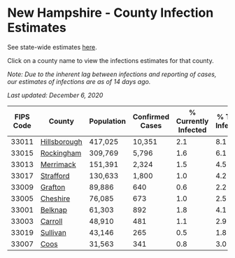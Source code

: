 # New Hampshire - County Infection Estimates

See state-wide estimates [here](/infections/us-nh).

Click on a county name to view the infections estimates for that county.

*Note: Due to the inherent lag between infections and reporting of cases, our estimates of infections are as of 14 days ago.*

*Last updated: December 6, 2020*

|   FIPS Code |                       County |   Population |   Confirmed Cases |   % Currently Infected |   % Total Infected |
|-------------|------------------------------|--------------|-------------------|------------------------|--------------------|
|       33011 | [Hillsborough](hillsborough) |      417,025 |            10,351 |                    2.1 |                8.1 |
|       33015 |     [Rockingham](rockingham) |      309,769 |             5,796 |                    1.6 |                6.1 |
|       33013 |       [Merrimack](merrimack) |      151,391 |             2,324 |                    1.5 |                4.5 |
|       33017 |       [Strafford](strafford) |      130,633 |             1,800 |                    1.0 |                4.2 |
|       33009 |           [Grafton](grafton) |       89,886 |               640 |                    0.6 |                2.2 |
|       33005 |         [Cheshire](cheshire) |       76,085 |               673 |                    1.0 |                2.5 |
|       33001 |           [Belknap](belknap) |       61,303 |               892 |                    1.8 |                4.1 |
|       33003 |           [Carroll](carroll) |       48,910 |               481 |                    1.1 |                2.9 |
|       33019 |         [Sullivan](sullivan) |       43,146 |               265 |                    0.5 |                1.8 |
|       33007 |                 [Coos](coos) |       31,563 |               341 |                    0.8 |                3.0 |